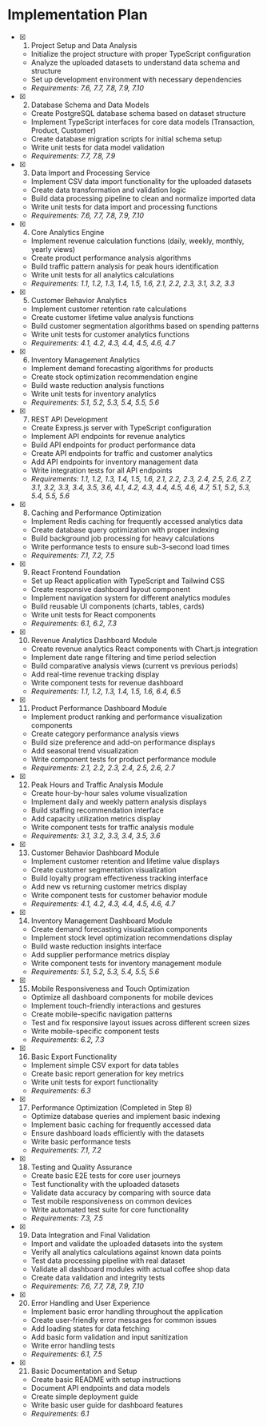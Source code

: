 # Implementation Plan

- [x] 1. Project Setup and Data Analysis
  - Initialize the project structure with proper TypeScript configuration
  - Analyze the uploaded datasets to understand data schema and structure
  - Set up development environment with necessary dependencies
  - _Requirements: 7.6, 7.7, 7.8, 7.9, 7.10_

- [x] 2. Database Schema and Data Models
  - Create PostgreSQL database schema based on dataset structure
  - Implement TypeScript interfaces for core data models (Transaction, Product, Customer)
  - Create database migration scripts for initial schema setup
  - Write unit tests for data model validation
  - _Requirements: 7.7, 7.8, 7.9_

- [x] 3. Data Import and Processing Service
  - Implement CSV data import functionality for the uploaded datasets
  - Create data transformation and validation logic
  - Build data processing pipeline to clean and normalize imported data
  - Write unit tests for data import and processing functions
  - _Requirements: 7.6, 7.7, 7.8, 7.9, 7.10_

- [x] 4. Core Analytics Engine
  - Implement revenue calculation functions (daily, weekly, monthly, yearly views)
  - Create product performance analysis algorithms
  - Build traffic pattern analysis for peak hours identification
  - Write unit tests for all analytics calculations
  - _Requirements: 1.1, 1.2, 1.3, 1.4, 1.5, 1.6, 2.1, 2.2, 2.3, 3.1, 3.2, 3.3_

- [x] 5. Customer Behavior Analytics
  - Implement customer retention rate calculations
  - Create customer lifetime value analysis functions
  - Build customer segmentation algorithms based on spending patterns
  - Write unit tests for customer analytics functions
  - _Requirements: 4.1, 4.2, 4.3, 4.4, 4.5, 4.6, 4.7_

- [x] 6. Inventory Management Analytics
  - Implement demand forecasting algorithms for products
  - Create stock optimization recommendation engine
  - Build waste reduction analysis functions
  - Write unit tests for inventory analytics
  - _Requirements: 5.1, 5.2, 5.3, 5.4, 5.5, 5.6_

- [x] 7. REST API Development
  - Create Express.js server with TypeScript configuration
  - Implement API endpoints for revenue analytics
  - Build API endpoints for product performance data
  - Create API endpoints for traffic and customer analytics
  - Add API endpoints for inventory management data
  - Write integration tests for all API endpoints
  - _Requirements: 1.1, 1.2, 1.3, 1.4, 1.5, 1.6, 2.1, 2.2, 2.3, 2.4, 2.5, 2.6, 2.7, 3.1, 3.2, 3.3, 3.4, 3.5, 3.6, 4.1, 4.2, 4.3, 4.4, 4.5, 4.6, 4.7, 5.1, 5.2, 5.3, 5.4, 5.5, 5.6_

- [x] 8. Caching and Performance Optimization
  - Implement Redis caching for frequently accessed analytics data
  - Create database query optimization with proper indexing
  - Build background job processing for heavy calculations
  - Write performance tests to ensure sub-3-second load times
  - _Requirements: 7.1, 7.2, 7.5_

- [x] 9. React Frontend Foundation
  - Set up React application with TypeScript and Tailwind CSS
  - Create responsive dashboard layout component
  - Implement navigation system for different analytics modules
  - Build reusable UI components (charts, tables, cards)
  - Write unit tests for React components
  - _Requirements: 6.1, 6.2, 7.3_

- [x] 10. Revenue Analytics Dashboard Module
  - Create revenue analytics React components with Chart.js integration
  - Implement date range filtering and time period selection
  - Build comparative analysis views (current vs previous periods)
  - Add real-time revenue tracking display
  - Write component tests for revenue dashboard
  - _Requirements: 1.1, 1.2, 1.3, 1.4, 1.5, 1.6, 6.4, 6.5_

- [x] 11. Product Performance Dashboard Module
  - Implement product ranking and performance visualization components
  - Create category performance analysis views
  - Build size preference and add-on performance displays
  - Add seasonal trend visualization
  - Write component tests for product performance module
  - _Requirements: 2.1, 2.2, 2.3, 2.4, 2.5, 2.6, 2.7_

- [x] 12. Peak Hours and Traffic Analysis Module
  - Create hour-by-hour sales volume visualization
  - Implement daily and weekly pattern analysis displays
  - Build staffing recommendation interface
  - Add capacity utilization metrics display
  - Write component tests for traffic analysis module
  - _Requirements: 3.1, 3.2, 3.3, 3.4, 3.5, 3.6_

- [x] 13. Customer Behavior Dashboard Module
  - Implement customer retention and lifetime value displays
  - Create customer segmentation visualization
  - Build loyalty program effectiveness tracking interface
  - Add new vs returning customer metrics display
  - Write component tests for customer behavior module
  - _Requirements: 4.1, 4.2, 4.3, 4.4, 4.5, 4.6, 4.7_

- [x] 14. Inventory Management Dashboard Module
  - Create demand forecasting visualization components
  - Implement stock level optimization recommendations display
  - Build waste reduction insights interface
  - Add supplier performance metrics display
  - Write component tests for inventory management module
  - _Requirements: 5.1, 5.2, 5.3, 5.4, 5.5, 5.6_

- [x] 15. Mobile Responsiveness and Touch Optimization
  - Optimize all dashboard components for mobile devices
  - Implement touch-friendly interactions and gestures
  - Create mobile-specific navigation patterns
  - Test and fix responsive layout issues across different screen sizes
  - Write mobile-specific component tests
  - _Requirements: 6.2, 7.3_

- [x] 16. Basic Export Functionality
  - Implement simple CSV export for data tables
  - Create basic report generation for key metrics
  - Write unit tests for export functionality
  - _Requirements: 6.3_

- [x] 17. Performance Optimization (Completed in Step 8)
  - Optimize database queries and implement basic indexing
  - Implement basic caching for frequently accessed data
  - Ensure dashboard loads efficiently with the datasets
  - Write basic performance tests
  - _Requirements: 7.1, 7.2_

- [x] 18. Testing and Quality Assurance
  - Create basic E2E tests for core user journeys
  - Test functionality with the uploaded datasets
  - Validate data accuracy by comparing with source data
  - Test mobile responsiveness on common devices
  - Write automated test suite for core functionality
  - _Requirements: 7.3, 7.5_

- [x] 19. Data Integration and Final Validation
  - Import and validate the uploaded datasets into the system
  - Verify all analytics calculations against known data points
  - Test data processing pipeline with real dataset
  - Validate all dashboard modules with actual coffee shop data
  - Create data validation and integrity tests
  - _Requirements: 7.6, 7.7, 7.8, 7.9, 7.10_

- [x] 20. Error Handling and User Experience
  - Implement basic error handling throughout the application
  - Create user-friendly error messages for common issues
  - Add loading states for data fetching
  - Add basic form validation and input sanitization
  - Write error handling tests
  - _Requirements: 6.1, 7.5_

- [x] 21. Basic Documentation and Setup
  - Create basic README with setup instructions
  - Document API endpoints and data models
  - Create simple deployment guide
  - Write basic user guide for dashboard features
  - _Requirements: 6.1_